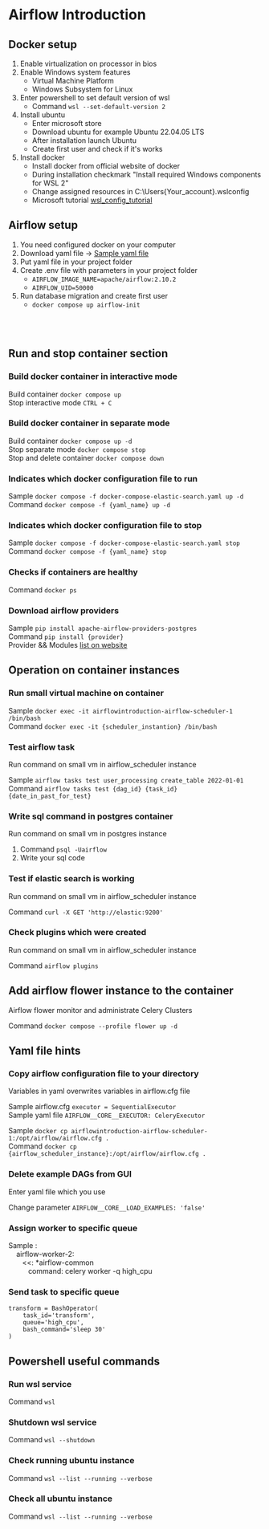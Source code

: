 # Airflow Introduction


## Docker setup
1. Enable virtualization on processor in bios
2. Enable Windows system features
   - Virtual Machine Platform
   - Windows Subsystem for Linux
3. Enter powershell to set default version of wsl
   - Command `wsl --set-default-version 2`
4. Install ubuntu
   - Enter microsoft store
   - Download ubuntu for example Ubuntu 22.04.05 LTS
   - After installation launch Ubuntu
   - Create first user and check if it's works
5. Install docker
   - Install docker from official website of docker
   - During installation checkmark "Install required Windows components for WSL 2"
   - Change assigned resources in C:\Users\{Your_account}\.wslconfig
   - Microsoft tutorial [wsl_config_tutorial](https://learn.microsoft.com/en-us/windows/wsl/wsl-config#configure-global-options-with-wslconfig)

## Airflow setup
1. You need configured docker on your computer
2. Download yaml file -> [Sample yaml file](https://airflow.apache.org/docs/apache-airflow/2.10.2/docker-compose.yaml)
3. Put yaml file in your project folder
4. Create .env file with parameters in your project folder
   - `AIRFLOW_IMAGE_NAME=apache/airflow:2.10.2`
   - `AIRFLOW_UID=50000`
5. Run database migration and create first user
   - `docker compose up airflow-init`

<br>
<br>

## Run and stop container section


### Build docker container in interactive mode

Build container `docker compose up`  
Stop interactive mode  `CTRL + C`


### Build docker container in separate mode

Build container `docker compose up -d`  
Stop separate mode `docker compose stop`  
Stop and delete container `docker compose down`

### Indicates which docker configuration file to run

Sample `docker compose -f docker-compose-elastic-search.yaml up -d`  
Command `docker compose -f {yaml_name} up -d`

### Indicates which docker configuration file to stop

Sample `docker compose -f docker-compose-elastic-search.yaml stop`  
Command `docker compose -f {yaml_name} stop`

### Checks if containers are healthy

Command `docker ps`

### Download airflow providers

Sample `pip install apache-airflow-providers-postgres`  
Command `pip install {provider}`  
Provider && Modules [list on website](https://registry.astronomer.io/)


## Operation on container instances

### Run small virtual machine on container

Sample `docker exec -it airflowintroduction-airflow-scheduler-1 /bin/bash`  
Command `docker exec -it {scheduler_instantion} /bin/bash`

### Test airflow task 
Run command on small vm in airflow_scheduler instance

Sample `airflow tasks test user_processing create_table 2022-01-01`  
Command `airflow tasks test {dag_id} {task_id} {date_in_past_for_test}`

### Write sql command in postgres container
Run command on small vm in postgres instance

1. Command `psql -Uairflow`
2. Write your sql code

### Test if elastic search is working
Run command on small vm in airflow_scheduler instance

Command `curl -X GET 'http://elastic:9200'`

### Check plugins which were created
Run command on small vm in airflow_scheduler instance

Command `airflow plugins`


## Add airflow flower instance to the container
Airflow flower monitor and administrate Celery Clusters

Command `docker compose --profile flower up -d`

## Yaml file hints

### Copy airflow configuration file to your directory
Variables in yaml overwrites variables in airflow.cfg file

Sample airflow.cfg `executor = SequentialExecutor`  
Sample yaml file `AIRFLOW__CORE__EXECUTOR: CeleryExecutor`


Sample `docker cp airflowintroduction-airflow-scheduler-1:/opt/airflow/airflow.cfg .`  
Command `docker cp {airflow_scheduler_instance}:/opt/airflow/airflow.cfg .`

### Delete example DAGs from GUI
Enter yaml file which you use

Change parameter `AIRFLOW__CORE__LOAD_EXAMPLES: 'false'`

### Assign worker to specific queue

Sample :  
&nbsp;&nbsp;&nbsp; airflow-worker-2:  
&nbsp;&nbsp;&nbsp;&nbsp;&nbsp;&nbsp;    <<: *airflow-common  
&nbsp;&nbsp;&nbsp;&nbsp;&nbsp;&nbsp;&nbsp;&nbsp;&nbsp;    command: celery worker -q high_cpu

### Send task to specific queue

    transform = BashOperator(
        task_id='transform',
        queue='high_cpu',
        bash_command='sleep 30'
    )


## Powershell useful commands

### Run wsl service

Command `wsl`

### Shutdown wsl service

Command `wsl --shutdown`

### Check running ubuntu instance

Command `wsl --list --running --verbose`

### Check all ubuntu instance

Command `wsl --list --running --verbose`